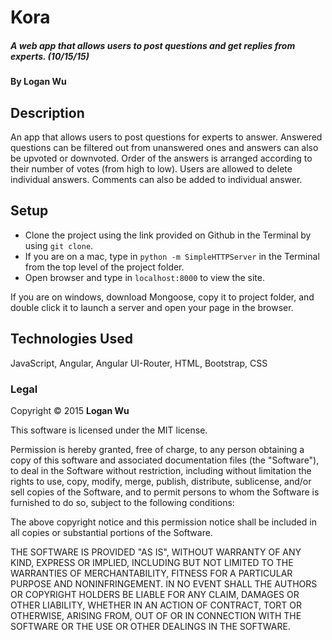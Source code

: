 # Kora

##### A web app that allows users to post questions and get replies from experts. (10/15/15)

#### By Logan Wu

## Description
An app that allows users to post questions for experts to answer. Answered questions can be filtered out from unanswered ones and answers can also be upvoted or downvoted. Order of the answers is arranged according to their number of votes (from high to low). Users are allowed to delete individual answers. Comments can also be added to individual answer.

## Setup

* Clone the project using the link provided on Github in the Terminal by using ```git clone```.
* If you are on a mac, type in ```python -m SimpleHTTPServer``` in the Terminal from the top level of the project folder.
* Open browser and type in ```localhost:8000``` to view the site.

If you are on windows, download Mongoose, copy it to project folder, and double click it to launch a server and open your page in the browser.

## Technologies Used

JavaScript, Angular, Angular UI-Router, HTML, Bootstrap, CSS

### Legal

Copyright &#169; 2015 **Logan Wu**

This software is licensed under the MIT license.

Permission is hereby granted, free of charge, to any person obtaining a copy
of this software and associated documentation files (the "Software"), to deal
in the Software without restriction, including without limitation the rights
to use, copy, modify, merge, publish, distribute, sublicense, and/or sell
copies of the Software, and to permit persons to whom the Software is
furnished to do so, subject to the following conditions:

The above copyright notice and this permission notice shall be included in
all copies or substantial portions of the Software.

THE SOFTWARE IS PROVIDED "AS IS", WITHOUT WARRANTY OF ANY KIND, EXPRESS OR
IMPLIED, INCLUDING BUT NOT LIMITED TO THE WARRANTIES OF MERCHANTABILITY,
FITNESS FOR A PARTICULAR PURPOSE AND NONINFRINGEMENT. IN NO EVENT SHALL THE
AUTHORS OR COPYRIGHT HOLDERS BE LIABLE FOR ANY CLAIM, DAMAGES OR OTHER
LIABILITY, WHETHER IN AN ACTION OF CONTRACT, TORT OR OTHERWISE, ARISING FROM,
OUT OF OR IN CONNECTION WITH THE SOFTWARE OR THE USE OR OTHER DEALINGS IN
THE SOFTWARE.
